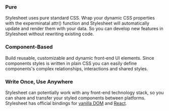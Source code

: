 ### Pure
Stylesheet uses pure standard CSS. Wrap your dynamic CSS properties with the experminatal attr() function and Stylesheet will automatically update and render them with your data. So you can develop new features in Stylesheet without rewriting existing code.

### Component-Based
Build reusable, customizable and dynamic front-end UI elements. Since components styles is written in plain CSS you can easily define components's complex relationships, interactions and shared styles.

### Write Once, Use Anywhere

Stylesheet can potentially work with any front-end technology stack, so you can share and transfer your styled components between platforms. Stylesheet has official bindings for <a href="">vanilla DOM</a> and <a href="">React</a>.
